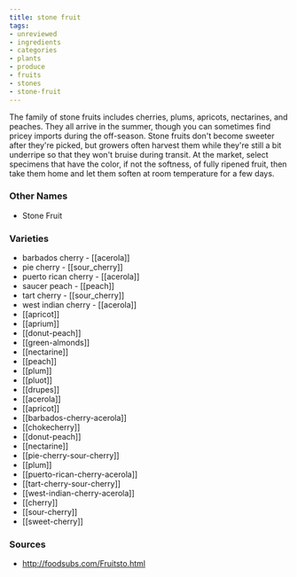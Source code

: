 ```yaml
---
title: stone fruit
tags:
- unreviewed
- ingredients
- categories
- plants
- produce
- fruits
- stones
- stone-fruit
---
```

The family of stone fruits includes cherries, plums, apricots, nectarines, and peaches. They all arrive in the summer, though you can sometimes find pricey imports during the off-season. Stone fruits don't become sweeter after they're picked, but growers often harvest them while they're still a bit underripe so that they won't bruise during transit. At the market, select specimens that have the color, if not the softness, of fully ripened fruit, then take them home and let them soften at room temperature for a few days.

### Other Names

* Stone Fruit

### Varieties

* barbados cherry - [[acerola]]
* pie cherry - [[sour_cherry]]
* puerto rican cherry - [[acerola]]
* saucer peach - [[peach]]
* tart cherry - [[sour_cherry]]
* west indian cherry - [[acerola]]
* [[apricot]]
* [[aprium]]
* [[donut-peach]]
* [[green-almonds]]
* [[nectarine]]
* [[peach]]
* [[plum]]
* [[pluot]]
* [[drupes]]
* [[acerola]]
* [[apricot]]
* [[barbados-cherry-acerola]]
* [[chokecherry]]
* [[donut-peach]]
* [[nectarine]]
* [[pie-cherry-sour-cherry]]
* [[plum]]
* [[puerto-rican-cherry-acerola]]
* [[tart-cherry-sour-cherry]]
* [[west-indian-cherry-acerola]]
* [[cherry]]
* [[sour-cherry]]
* [[sweet-cherry]]

### Sources
* http://foodsubs.com/Fruitsto.html
